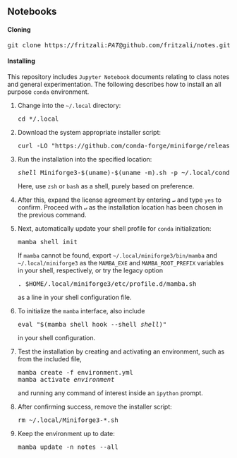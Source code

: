 ## Notebooks

#### Cloning

<pre>git clone https://fritzali:<i>PAT</i>@github.com/fritzali/notes.git notebooks</pre>

#### Installing

This repository includes `Jupyter Notebook` documents relating to class notes and general experimentation.
The following describes how to install an all purpose `conda` environment.

1. Change into the `~/.local` directory:

   <pre>cd */.local</pre>

2. Download the system appropriate installer script:

   <pre>curl -LO "https://github.com/conda-forge/miniforge/releases/latest/download/Miniforge3-$(uname)-$(uname -m).sh"</pre>

3. Run the installation into the specified location:

   <pre><i>shell</i> Miniforge3-$(uname)-$(uname -m).sh -p ~/.local/conda</pre>

   Here, use `zsh` or `bash` as a shell, purely based on preference.
   
4. After this, expand the license agreement by entering `↵` and type `yes` to confirm. Proceed with `↵` as
   the installation location has been chosen in the previous command.

5. Next, automatically update your shell profile for `conda` initialization:

   <pre>mamba shell init</pre>

   If `mamba` cannot be found, export `~/.local/miniforge3/bin/mamba` and `~/.local/miniforge3` as the `MAMBA_EXE` and `MAMBA_ROOT_PREFIX`
   variables in your shell, respectively, or try the legacy option

   <pre>. $HOME/.local/miniforge3/etc/profile.d/mamba.sh</pre>

   as a line in your shell configuration file.

6. To initialize the `mamba` interface, also include

   <pre>eval "$(mamba shell hook --shell <i>shell</i>)"</pre>

   in your shell configuration.

7. Test the installation by creating and activating an environment, such as from the included file,

   <pre>mamba create -f environment.yml<br>mamba activate <i>environment</i></pre>

   and running any command of interest inside an `ipython` prompt.

8. After confirming success, remove the installer script:

   <pre>rm ~/.local/Miniforge3-*.sh</pre>

9. Keep the environment up to date:

   <pre>mamba update -n notes --all</pre>

